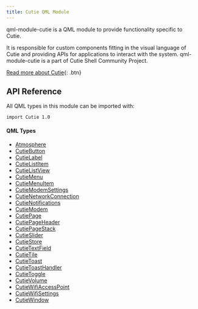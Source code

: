```yaml
---
title: Cutie QML Module
---
```


qml-module-cutie is a QML module to provide functionality specific to Cutie.

It is responsible for custom components fitting in the visual language of Cutie and providing APIs for applications to interact with the system. qml-module-cutie is a part of Cutie Shell Community Project.

[Read more about Cutie](https://cutie-shell.org){: .btn}

## API Reference

All QML types in this module can be imported with:

```
import Cutie 1.0
```

#### QML Types

- [Atmosphere](types/atmosphere)
- [CutieButton](types/button)
- [CutieLabel](types/label)
- [CutieListItem](types/listitem)
- [CutieListView](types/listview)
- [CutieMenu](types/menu)
- [CutieMenuItem](types/menuitem)
- [CutieModemSettings](types/modemsettings)
- [CutieNetworkConnection](types/networkconnection)
- [CutieNotifications](types/notifications)
- [CutieModem](types/cutiemodem)
- [CutiePage](#)
- [CutiePageHeader](#)
- [CutiePageStack](#)
- [CutieSlider](#)
- [CutieStore](#)
- [CutieTextField](#)
- [CutieTile](#)
- [CutieToast](#)
- [CutieToastHandler](#)
- [CutieToggle](#)
- [CutieVolume](#)
- [CutieWifiAccessPoint](#)
- [CutieWifiSettings](#)
- [CutieWindow](#)
